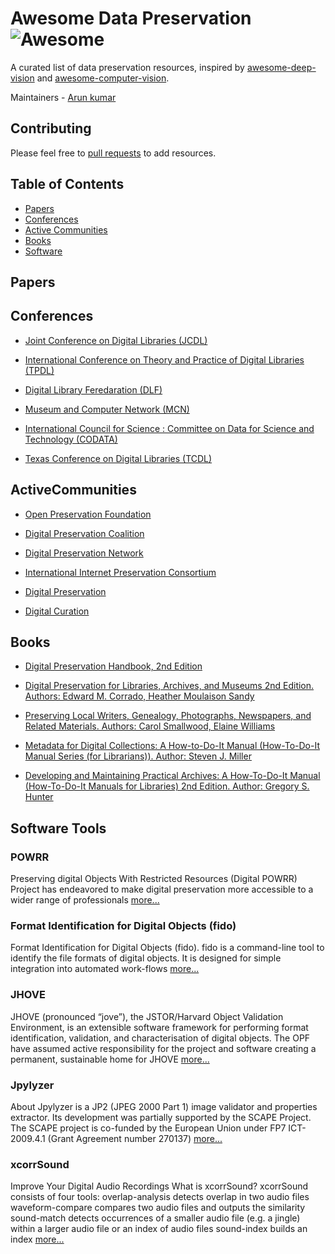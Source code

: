# Awesome Data Preservation ![Awesome](https://cdn.rawgit.com/sindresorhus/awesome/d7305f38d29fed78fa85652e3a63e154dd8e8829/media/badge.svg)

A curated list of data preservation resources, inspired by [awesome-deep-vision](https://github.com/kjw0612/awesome-deep-vision) and [awesome-computer-vision](https://github.com/jbhuang0604/awesome-computer-vision).

Maintainers - [Arun kumar](https://github.com/arunk2)

## Contributing
Please feel free to [pull requests](https://github.com/arunk2/awesome-data-preservation/pulls) to add resources.


## Table of Contents
- [Papers](#papers)
- [Conferences](#conferences)
- [Active Communities](#activecommunities)
- [Books](#books)
- [Software](#software)


## Papers


## Conferences
- [Joint Conference on Digital Libraries (JCDL)](http://jcdl.org/)

- [International Conference on Theory and Practice of Digital Libraries (TPDL)](http://www.tpdl.eu/)

- [Digital Library Feredaration (DLF)](https://www.diglib.org/)

- [Museum and Computer Network (MCN)](http://mcn.edu/)

- [International Council for Science : Committee on Data for Science and Technology (CODATA)](http://www.codata.org/)

- [Texas Conference on Digital Libraries (TCDL)](https://www.tdl.org/tcdl)


## ActiveCommunities
- [Open Preservation Foundation](http://openpreservation.org/)

- [Digital Preservation Coalition](http://www.dpconline.org/)

- [Digital Preservation Network](http://dpn.org/)

- [International Internet Preservation Consortium](http://netpreserve.org/)

- [Digital Preservation](http://digitalpreservation.gov/)

- [Digital Curation](http://www.dcc.ac.uk/)


## Books
- [Digital Preservation Handbook, 2nd Edition](http://handbook.dpconline.org/)

- [Digital Preservation for Libraries, Archives, and Museums 2nd Edition. Authors: Edward M. Corrado, Heather Moulaison Sandy](https://www.amazon.com/Digital-Preservation-Libraries-Archives-Museums/dp/1442278722/ref=sr_1_1?ie=UTF8&qid=1510125144&sr=8-1&keywords=digital+preservation+for+libraries%2C+archives%2C+and+museums&dpID=51IYn-fQR7L&preST=_SY291_BO1,204,203,200_QL40_&dpSrc=srch)

- [Preserving Local Writers, Genealogy, Photographs, Newspapers, and Related Materials. Authors: Carol Smallwood, Elaine Williams](https://www.amazon.com/Preserving-Genealogy-Photographs-Newspapers-Materials-ebook/dp/B007WUOFSO/ref=sr_1_12?ie=UTF8&qid=1510125144&sr=8-12&keywords=digital+preservation+for+libraries%2C+archives%2C+and+museums)

- [Metadata for Digital Collections: A How-to-Do-It Manual (How-To-Do-It Manual Series (for Librarians)). Author: Steven J. Miller](https://www.amazon.com/Metadata-Digital-Collections-How-Do/dp/1555707467/ref=pd_bxgy_14_img_2?_encoding=UTF8&psc=1&refRID=F46GJQFNKX2F95MSKV74)

- [Developing and Maintaining Practical Archives: A How-To-Do-It Manual (How-To-Do-It Manuals for Libraries) 2nd Edition. Author: Gregory S. Hunter](https://www.amazon.com/Developing-Maintaining-Practical-Archives-How/dp/1555704670/ref=pd_sim_14_4?_encoding=UTF8&psc=1&refRID=F46GJQFNKX2F95MSKV74)


## Software Tools

### POWRR
Preserving digital Objects With Restricted Resources (Digital POWRR) Project has endeavored to make digital preservation more accessible to a wider range of professionals [more...](http://digitalpowrr.niu.edu/)

### Format Identification for Digital Objects (fido)
Format Identification for Digital Objects (fido). fido is a command-line tool to identify the file formats of digital objects. It is designed for simple integration into automated work-flows [more...](http://openpreservation.org/technology/products/fido/)

### JHOVE
JHOVE (pronounced “jove”), the JSTOR/Harvard Object Validation Environment, is an extensible software framework for performing format identification, validation, and characterisation of digital objects. The OPF have assumed active responsibility for the project and software creating a permanent, sustainable home for JHOVE [more...](http://jhove.openpreservation.org/)

### Jpylyzer
About Jpylyzer is a JP2 (JPEG 2000 Part 1) image validator and properties extractor. Its development was partially supported by the SCAPE Project. The SCAPE project is co-funded by the European Union under FP7 ICT-2009.4.1 (Grant Agreement number 270137) [more...](http://openplanets.github.io/jpylyzer/)

### xcorrSound
Improve Your Digital Audio Recordings What is xcorrSound? xcorrSound consists of four tools: overlap-analysis detects overlap in two audio files waveform-compare compares two audio files and outputs the similarity sound-match detects occurrences of a smaller audio file (e.g. a jingle) within a larger audio file or an index of audio files sound-index builds an index [more...](http://openpreservation.org/technology/products/xcorrsound/)
